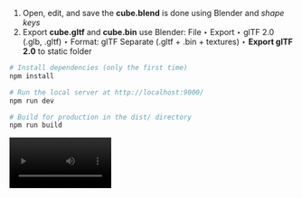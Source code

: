 1. Open, edit, and save the **cube.blend** is done using Blender and _shape keys_
2. Export **cube.gltf** and **cube.bin** use Blender: File ‣ Export ‣ glTF 2.0 (.glb, .gltf) ‣ Format: glTF Separate (.gltf + .bin + textures) ‣ **Export glTF 2.0** to static folder

``` bash
# Install dependencies (only the first time)
npm install

# Run the local server at http://localhost:9000/
npm run dev

# Build for production in the dist/ directory
npm run build
```
<video src='output.mp4' width=180></video>